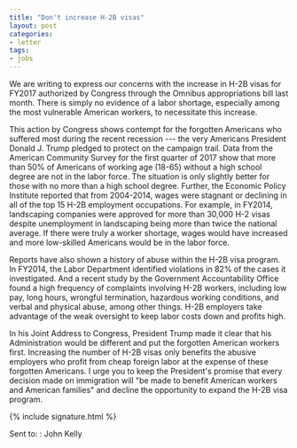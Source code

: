 ```yaml
---
title: "Don't increase H-2B visas"
layout: post
categories:
- letter
tags:
- jobs
---
```


We are writing to express our concerns with the increase in H-2B visas for FY2017 authorized by Congress through the Omnibus appropriations bill last month. There is simply no evidence of a labor shortage, especially among the most vulnerable American workers, to necessitate this increase.

This action by Congress shows contempt for the forgotten Americans who suffered most during the recent recession --- the very Americans President Donald J. Trump pledged to protect on the campaign trail. Data from the American Community Survey for the first quarter of 2017 show that more than 50% of Americans of working age (18-65) without a high school degree are not in the labor force. The situation is only slightly better for those with no more than a high school degree. Further, the Economic Policy Institute reported that from 2004-2014, wages were stagnant or declining in all of the top 15 H-2B employment occupations. For example, in FY2014, landscaping companies were approved for more than 30,000 H-2 visas despite unemployment in landscaping being more than twice the national average. If there were truly a worker shortage, wages would have increased and more low-skilled Americans would be in the labor force.

Reports have also shown a history of abuse within the H-2B visa program. In FY2014, the Labor Department identified violations in 82% of the cases it investigated. And a recent study by the Government Accountability Office found a high frequency of complaints involving H-2B workers, including low pay, long hours, wrongful termination, hazardous working conditions, and verbal and physical abuse, among other things. H-2B employers take advantage of the weak oversight to keep labor costs down and profits high.

In his Joint Address to Congress, President Trump made it clear that his Administration would be different and put the forgotten American workers first. Increasing the number of H-2B visas only benefits the abusive employers who profit from cheap foreign labor at the expense of these forgotten Americans. I urge you to keep the President's promise that every decision made on immigration will "be made to benefit American workers and American families" and decline the opportunity to expand the H-2B visa program.

{% include signature.html %}

Sent to:
: John Kelly
